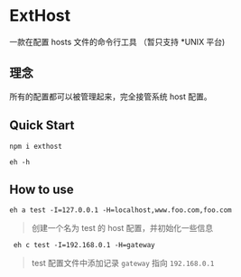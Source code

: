 # ExtHost

一款在配置 hosts 文件的命令行工具 （暂只支持 *UNIX 平台)

## 理念

所有的配置都可以被管理起来，完全接管系统 host 配置。

## Quick Start

`npm i exthost`

`eh -h`

## How to use

` eh a test -I=127.0.0.1 -H=localhost,www.foo.com,foo.com `  

> 创建一个名为 test 的 host 配置，并初始化一些信息

` eh c test -I=192.168.0.1 -H=gateway`

> test 配置文件中添加记录 `gateway` 指向 `192.168.0.1`